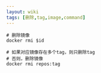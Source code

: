 ```yaml
---
layout: wiki
tags: [删除,tag,image,command]
---
```


```shell
# 删除镜像
docker rmi $id

# 如果对应镜像存在多个tag，则只删除tag
# 否则，删除镜像
docker rmi repos:tag
```
